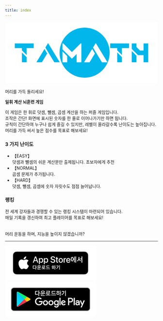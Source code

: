 ```yaml
---
title: index
---
```


![top banner](img_app_logo.png)

머리를 가득 돌리세요!

<b>일휘 계산 뇌훈련 게임</b>

이 게임은 한 휘로 덧셈, 뺄셈, 곱셈 계산을 하는 퍼즐 게임입니다.<br>
조작은 간단! 화면에 표시된 숫자를 한 줄로 이어나가기만 하면 됩니다.<br>
규칙이 간단하여 누구나 쉽게 즐길 수 있지만, 레벨이 올라갈수록 난이도는 높아집니다.<br>
머리를 가득 써서 높은 점수를 목표로 해보세요!<br>

<h3>3 가지 난이도</h3>
<ul>
<li>【EASY】<br>덧셈과 뺄셈의 쉬운 계산문만 출제됩니다. 초보자에게 추천</li> <li>【NORMAL】<br>곱셈 문제가 추가됩니다.</li>
<li>【HARD】<br>덧셈, 뺄셈, 곱셈에 숫자 자릿수도 점점 늘어납니다.</li> </ul>

<h3>랭킹</h3>
전 세계 강자들과 경쟁할 수 있는 랭킹 시스템이 마련되어 있습니다.<br>
매일 기록을 갱신하여 최고 플레이어를 목표로 해보세요!
<br><br><br>
머리 운동을 하며, 지능을 높이지 않겠습니까?

-------

[![App store link](img_appstore_banner.ko.png#imgleft)](https://itunes.apple.com/kr/app/id6468984358?mt=8)[![Google Play link](img_google-play-badge.ko.png#imgleft)](https://play.google.com/store/apps/details?id=jp.hyoromo.tamath)
<div class="clear clear_box"></div>
